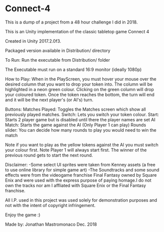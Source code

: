 # Connect-4
This is a dump of a project from a 48 hour challenge I did in 2018.

This is an Unity implementation of the classic tabletop game Connect 4

Created in Unity 2017.2.0f3.

Packaged version available in Distribution/ directory

To Run:
	Run the executable from Distribution/ folder

The Executable must run on a standard 16:9 monitor (ideally 1080p)

How to Play:
	When in the PlayScreen, you must hover your mouse over the desired column that you want to
	drop your token into. The column will be highlighted in a neon green colour. Clicking on
	the green column will drop your coloured token. Once the token reaches the bottom, the turn 
	will end and it will be the next player's (or AI's) turn.

Buttons:
	Matches Played: Toggles the Matches screen which show all previously played matches.
	Switch: Lets you switch your token colour.
	Start: Starts 2 player game but is disabled until there the player names are set
	AI Match: Starts the game against the AI (Only Player 1 can play)
	Rounds slider: You can decide how many rounds to play you would need to win the match 

Note if you want to play as the yellow tokens against the AI you must switch your colour first.
Note Player 1 will always start first. The winner of the previous round gets to start the next round.

Disclaimer:
	-Some select UI sprites were taken from Kenney assets (a free to use online library for simple game art)
	-The Soundtracks and some sound effects were from the videogame franchise Final Fantasy owned by Square Enix
	and were used with the express purpose of paying homage.I do not own the tracks nor am I affliated with Square Enix
	or the Final Fantasy franchise.

All I.P. used in this project was used solely for demonstration purposes and not with the intent of copyright infringement.

Enjoy the game :)

Made by: Jonathan Mastromonaco Dec. 2018